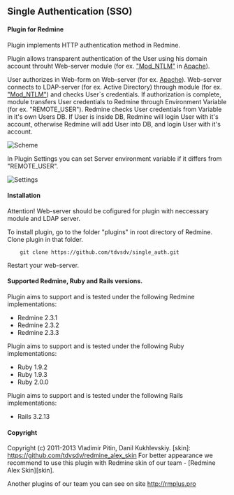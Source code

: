 ## Single Authentication (SSO)

#### Plugin for Redmine
[apache]: http://httpd.apache.org/
[ntlm]: http://modntlm.sourceforge.net/
Plugin implements HTTP authentication method in Redmine.

Plugin allows transparent authentication of the User using his domain account throuht Web-server module (for ex. ["Mod_NTLM"][ntlm] in [Apache][apache]).

User authorizes in Web-form on Web-server (for ex. [Apache][apache]). Web-server connects to LDAP-server (for ex. Active Directory) through module (for ex. ["Mod_NTLM"][ntlm]) and checks User`s credentials.
If authorization is complete, module transfers User credentials to Redmine through Environment Variable (for ex. "REMOTE_USER").
Redmine checks User credentials from Variable in it's own Users DB. If User is inside DB, Redmine will login User with it's account, otherwise Redmine will add User into DB, and login User with it's account.

![Scheme](https://github.com/tdvsdv/single_auth/raw/master/screenshots/scheme.png "Scheme")

In Plugin Settings you can set Server environment variable if it differs from "REMOTE_USER".

![Settings](https://github.com/tdvsdv/single_auth/raw/master/screenshots/settings.png "Settings")

#### Installation
Attention! Web-server should be cofigured for plugin with neccessary module and LDAP server.

To install plugin, go to the folder "plugins" in root directory of Redmine.
Clone plugin in that folder.

		git clone https://github.com/tdvsdv/single_auth.git

Restart your web-server.

#### Supported Redmine, Ruby and Rails versions.

Plugin aims to support and is tested under the following Redmine implementations:
* Redmine 2.3.1
* Redmine 2.3.2
* Redmine 2.3.3

Plugin aims to support and is tested under the following Ruby implementations:
* Ruby 1.9.2
* Ruby 1.9.3
* Ruby 2.0.0

Plugin aims to support and is tested under the following Rails implementations:
* Rails 3.2.13

#### Copyright
Copyright (c) 2011-2013 Vladimir Pitin, Danil Kukhlevskiy.
[skin]: https://github.com/tdvsdv/redmine_alex_skin
For better appearance we recommend to use this plugin with Redmine skin of our team - [Redmine Alex Skin][skin].

Another plugins of our team you can see on site http://rmplus.pro
